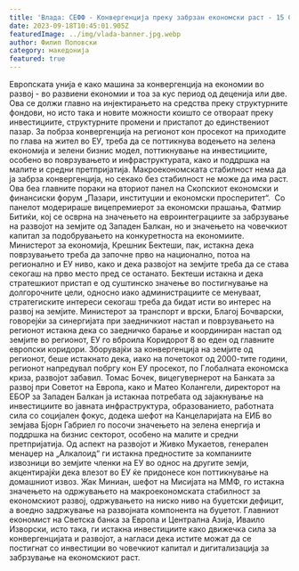 ```yaml
---
title: 'Влада: СЕФФ - Kонвергенција преку забрзан економски раст - 15 СЕПТЕМВРИ 2023'
date: 2023-09-18T10:45:01.905Z
featuredImage: ../img/vlada-banner.jpg.webp
author: Филип Поповски
category: македонија
featured: true
---
```

Европската унија е како машина за конвергенција на економии во развој - во развиени економии и тоа за кус период од деценија или две. Ова се должи главно на инјектирањето на средства преку структурните фондови, но исто така и новите можности коишто се отвораат преку инвестициите, структурните промени и пристапот до единствениот пазар. За побрза конвергенција на регионот кон просекот на приходите по глава на жител во ЕУ, треба да се поттикнува водењето на зелена економија и зелени бизнис модел, поттикнување на инвестициите, особено во поврзувањето и инфраструктурата, како и поддршка на малите и средни претпријатија. Макроекономската стабилност нема да ја забрза конвергенција, но секако без стабилност не може да има раст. Ова беа главните пораки на вториот панел на Скопскиот економски и финансиски форум „Пазари, институции и економски просперитет“. 
Со панелот модерираше вицепремиерот за економски прашања, Фатмир Битиќи, кој се осврна на значењето на евроинтеграциите за забрзување на развојот на земјите од Западен Балкан, но и значењето на човечкиот капитал за подобрувањето на конкуретноста на економиите. Министерот за економија, Крешник Бектеши, пак, истакна дека поврзувањето треба да започне прво на национално, потоа на регионално и ЕУ ниво, како и дека развојот на земјите треба да се става секогаш на прво место пред се останато. Бектеши истакна и дека стратешкиот пристап е од суштинско значење во постигнување на долгорочните цели, односно иако администрациите се менуваат, стратегиските интереси секогаш треба да бидат исти во интерес на развој на земјите. Министерот за транспорт и врски, Благој Бочварски, говорејќи за синергијата при заедничкиот настап и поврзувањето на регионот истакна дека со заедничко барање и координиран настап од земјите во регионот, ЕУ го вброила Коридорот 8 во еден од главните европски коридори.
Зборувајќи за конвергенција на земјите од регионот, беше истакнато дека, иако на почетокот од 2000-тите години, регионот напредувал побргу кон ЕУ просекот, по Глобалната економска криза, развојот забавил. Томас Бочек, вицегувернерот на Банката за развој при Советот на Европа, како и Матео Колангели, директорот на ЕБОР за Западен Балкан ја истакнаа потребата од зајакнување на инвестициите во јавната инфраструктура, образованието, работната сила со социјален фокус, додека шефот на Канцеларијата на ЕИБ во земјава Бјорн Габриел го посочи значењето на зелена енергија и поддршка на бизнис секторот, особено на малите и средни претпријатија. Од аспект на развојот и Живко Мукаетов, генерален менаџер на „Алкалоид“ ги истакна предностите за компаниите извозници во земјите членки на ЕУ во однос на другите земји, акцентирајќи дека влезот во ЕУ ќе придонесе кон поттикнување на домашниот извоз. Жак Миниан, шефот на Мисијата на ММФ, го истакна значењето на одржувањето на макроекономската стабилност за економскиот развој, одржувањето на ниско ниво на буџетски дефицит, а воедно задржување на развојната компонента на буџетот. Главниот економист на Светска банка за Европа и Централна Азија, Иваило Изворски, исто така, ги истакна инвестициите како движечка сила за конвергенцијата и развојот, а нагласи дека истите можат да се постигнат со инвестиции во човечкиот капитал и дигитализација за забрзување на економскиот раст. 
